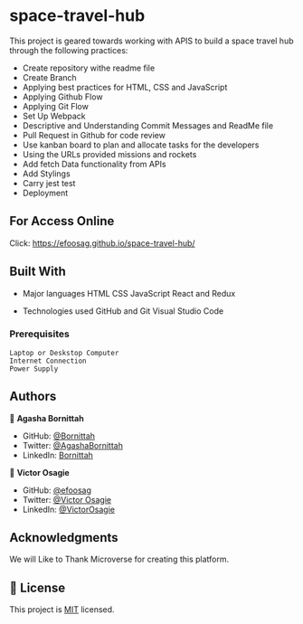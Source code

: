 # space-travel-hub

This project is geared towards working with APIS to build a space travel hub through the following practices:

- Create repository withe readme file
- Create Branch
- Applying best practices for HTML, CSS and JavaScript
- Applying Github Flow
- Applying Git Flow
- Set Up Webpack
- Descriptive and Understanding Commit Messages and ReadMe file
- Pull Request in Github for code review
- Use kanban board to plan and allocate tasks for the developers
- Using the URLs provided missions and rockets
- Add fetch Data functionality from APIs
- Add Stylings
- Carry jest test
- Deployment

## For Access Online

Click: https://efoosag.github.io/space-travel-hub/

## Built With

- Major languages
  HTML
  CSS
  JavaScript
  React and Redux

- Technologies used
  GitHub and Git
  Visual Studio Code

### Prerequisites

    Laptop or Deskstop Computer
    Internet Connection
    Power Supply

## Authors

👤 **Agasha Bornittah**

- GitHub: [@Bornittah](https://github.com/Bornittah)
- Twitter: [@AgashaBornittah](https://twitter.com/AgashaBornittah)
- LinkedIn: [Bornittah](www.linkedin.com/in/agasha-bornittah)

👤 **Victor Osagie**

- GitHub: [@efoosag](https://github.com/efoosag)
- Twitter: [@Victor Osagie](https://www.twitter.com/Victorosagie08)
- LinkedIn: [@VictorOsagie](https://www.linkedin.com/in/victor-osagie-a713ba22b/)

## Acknowledgments

We will Like to Thank Microverse for creating this platform.

## 📝 License

This project is [MIT](./MIT.md) licensed.

